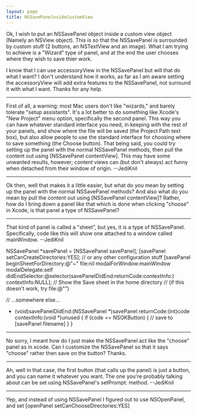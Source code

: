 ```yaml
---
layout: page
title: NSSavePanelnsideCustomView
---
```


Ok, I wish to put an NSSavePanel object inside a custom view object (Namely an NSView object). This is so that the NSSavePanel is surrounded by custom stuff (2 buttons, an NSTextView and an image). What I am trying to achieve is a "Wizard" type of panel, and at the end the user chooses where they wish to save thier work.

I know that I can use accessoryView in the NSSavePanel but will that do what I want? I don't understand how it works, as far as I am aware setting the accessoryView will add extra features to the NSSavePanel, not surround it with what I want. Thanks for any help.

----

First of all, a warning: most Mac users don't like "wizards," and barely tolerate "setup assistants". It's a lot better to do something like Xcode's "New Project" menu option, specifically the second panel. This way you can have whatever standard interface you need, in keeping with the rest of your panels, and show where the file will be saved (the Project Path text box), but also allow people to use the standard interface for choosing where to save something (the Choose button). That being said, you could try setting up the panel with the normal NSSavePanel methods, then pull the content out using     [NSSavePanel contentView]. This may have some unwanted results, however; content views can (but don't always) act funny when detached from their window of origin. --JediKnil

----

Ok then, well that makes it a little easier, but what do you mean by setting up the panel with the normal NSSavePanel methods? And also what do you mean by pull the content out using     [NSSavePanel contentView]? Rather, how do I bring down a panel like that which is done when clicking "choose" in Xcode, is that panel a type of NSSavePanel?

----

That kind of panel is called a "sheet", but yes, it is a type of NSSavePanel. Specifically, code like this will show one attached to a window called     mainWindow. --JediKnil
    
NSSavePanel *savePanel = [NSSavePanel savePanel];
[savePanel setCanCreateDirectories:YES]; // or any other configuration stuff
[savePanel beginSheetForDirectory:@"~"
                             file:nil
                   modalForWindow:mainWindow
                    modalDelegate:self
                   didEndSelector:@selector(savePanelDidEnd:returnCode:contextInfo:)
                      contextInfo:NULL];
// Show the Save sheet in the home directory
// (if this doesn't work, try file:@"")

// ...somewhere else...
- (void)savePanelDidEnd:(NSSavePanel *)savePanel returnCode:(int)code contextInfo:(void *)unused
{
    if (code == NSOKButton)
    {
        // save to [savePanel filename]
    }
}


----

No sorry, I meant how do I just make the NSSavePanel act like the "choose" panel as in xcode. Can I customize the NSSavePanel so that it says "choose" rather then save on the button? Thanks.

----
Ah, well in that case, the first button (that calls up the panel) is just a button, and you can name it whatever you want. The one you're probably talking about can be set using NSSavePanel's     setPrompt: method. --JediKnil

----
Yep, and instead of using NSSavePanel I figured out to use NSOpenPanel, and set     [openPanel setCanChooseDirectories:YES]

